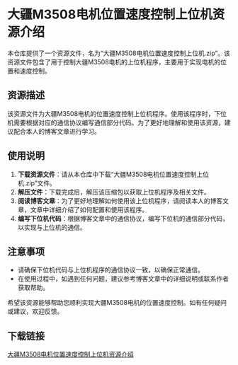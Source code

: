 # 大疆M3508电机位置速度控制上位机资源介绍

本仓库提供了一个资源文件，名为“大疆M3508电机位置速度控制上位机.zip”。该资源文件包含了用于控制大疆M3508电机的上位机程序，主要用于实现电机的位置和速度控制。

## 资源描述

该资源文件为大疆M3508电机的位置速度控制上位机程序。使用该程序时，下位机需要根据对应的通信协议编写通信部分代码。为了更好地理解和使用该资源，建议配合本人的博客文章进行学习。

## 使用说明

1. **下载资源文件**：请从本仓库中下载“大疆M3508电机位置速度控制上位机.zip”文件。
2. **解压文件**：下载完成后，解压该压缩包以获取上位机程序及相关文件。
3. **阅读博客文章**：为了更好地理解如何使用该上位机程序，请阅读本人的博客文章，文章中详细介绍了如何配置和使用该程序。
4. **编写下位机代码**：根据博客文章中的通信协议，编写下位机的通信部分代码，以实现与上位机的通信。

## 注意事项

- 请确保下位机代码与上位机程序的通信协议一致，以确保正常通信。
- 在使用过程中，如遇到任何问题，建议参考博客文章中的详细说明或联系作者获取帮助。

希望该资源能够帮助您顺利实现大疆M3508电机的位置速度控制。如有任何疑问或建议，欢迎反馈。

## 下载链接

[大疆M3508电机位置速度控制上位机资源介绍](https://pan.quark.cn/s/6ae60976131b)